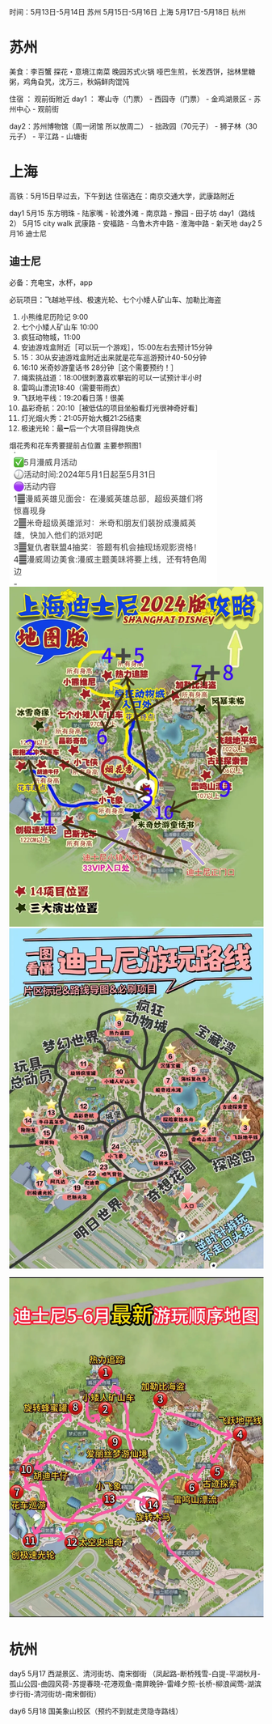 时间：5月13日-5月14日 苏州
	   5月15日-5月16日 上海
	   5月17日-5月18日 杭州

# 苏州
美食：李百蟹   探花・意境江南菜  晚园苏式火锅  哑巴生煎，长发西饼，拙林里糖粥，鸡角旮旯，沈万三，秋娟鲜肉馄饨

住宿 ： 观前街附近
day1 ： 寒山寺（门票） - 西园寺（门票） - 金鸡湖景区 - 苏州中心 - 观前街

day2：苏州博物馆（周一闭馆 所以放周二） - 拙政园（70元子） - 狮子林（30元子） -  平江路 -  山塘街

# 上海
高铁：5月15日早过去，下午到达
住宿选在：南京交通大学，武康路附近

day1 5月15 东方明珠 - 陆家嘴 - 轮渡外滩 - 南京路 - 豫园 - 田子坊
day1（路线2） 5月15 city walk 武康路 - 安福路 - 乌鲁木齐中路 - 淮海中路 - 新天地
day2 5月16 迪士尼 
## 迪士尼
必备：充电宝，水杯，app

必玩项目：飞越地平线、极速光轮、七个小矮人矿山车、加勒比海盗

1. 小熊维尼历险记 9:00
2. 七个小矮人矿山车 10:00
3. 疯狂动物城，11:00
4. 安迪游戏盒附近［可以玩一个游戏］，15:00左右去预计15分钟
5. 15：30从安迪游戏盒附近出来就是花车巡游预计40-50分钟
6. 16:10 米奇妙游童话书 28分钟［这个需要预约！］
7. 绳索挑战道：18:00很刺激喜欢攀岩的可以一试预计半小时
8. 雷鸣山漂流18:40（需要带雨衣）
9. 飞跃地平线：19:20看日落！很美
10. 晶彩奇航：20:10［被低估的项目坐船看灯光很神奇好看］
11. 灯光烟火秀：21:05开始大概21:25结束
12. 极速光轮：最➖后一个大项目得跑快点

烟花秀和花车秀要提前占位置
主要参照图1
![](../youdaonote-images/Pasted%20image%2020240506174647.png)
![](../youdaonote-images/Pasted%20image%2020240506175105.png)
![](../youdaonote-images/Pasted%20image%2020240506175013.png)

![](../youdaonote-images/Pasted%20image%2020240506174450.png)

# 杭州
day5 5月17 西湖景区、清河街坊、南宋御街 （凤起路-断桥残雪-白提-平湖秋月-孤山公园-曲园风荷-苏提春晓-花港观鱼-南屏晚钟-雷峰夕照-长桥-柳浪闻莺-湖滨步行街-清河街坊-南宋御街）

day6 5月18 国美象山校区（预约不到就走灵隐寺路线）
